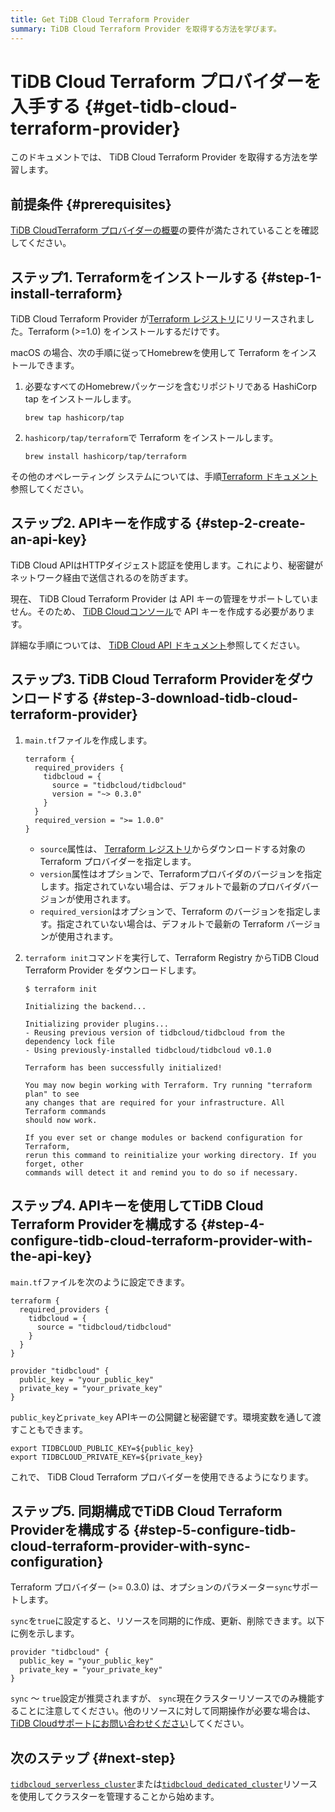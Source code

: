```yaml
---
title: Get TiDB Cloud Terraform Provider
summary: TiDB Cloud Terraform Provider を取得する方法を学びます。
---
```


# TiDB Cloud Terraform プロバイダーを入手する {#get-tidb-cloud-terraform-provider}

このドキュメントでは、 TiDB Cloud Terraform Provider を取得する方法を学習します。

## 前提条件 {#prerequisites}

[TiDB CloudTerraform プロバイダーの概要](/tidb-cloud/terraform-tidbcloud-provider-overview.md#requirements)の要件が満たされていることを確認してください。

## ステップ1. Terraformをインストールする {#step-1-install-terraform}

TiDB Cloud Terraform Provider が[Terraform レジストリ](https://registry.terraform.io/)にリリースされました。Terraform (&gt;=1.0) をインストールするだけです。

macOS の場合、次の手順に従ってHomebrewを使用して Terraform をインストールできます。

1.  必要なすべてのHomebrewパッケージを含むリポジトリである HashiCorp tap をインストールします。

    ```shell
    brew tap hashicorp/tap
    ```

2.  `hashicorp/tap/terraform`で Terraform をインストールします。

    ```shell
    brew install hashicorp/tap/terraform
    ```

その他のオペレーティング システムについては、手順[Terraform ドキュメント](https://learn.hashicorp.com/tutorials/terraform/install-cli)参照してください。

## ステップ2. APIキーを作成する {#step-2-create-an-api-key}

TiDB Cloud APIはHTTPダイジェスト認証を使用します。これにより、秘密鍵がネットワーク経由で送信されるのを防ぎます。

現在、 TiDB Cloud Terraform Provider は API キーの管理をサポートしていません。そのため、 [TiDB Cloudコンソール](https://tidbcloud.com/project/clusters)で API キーを作成する必要があります。

詳細な手順については、 [TiDB Cloud API ドキュメント](https://docs.pingcap.com/tidbcloud/api/v1beta#section/Authentication/API-Key-Management)参照してください。

## ステップ3. TiDB Cloud Terraform Providerをダウンロードする {#step-3-download-tidb-cloud-terraform-provider}

1.  `main.tf`ファイルを作成します。

        terraform {
          required_providers {
            tidbcloud = {
              source = "tidbcloud/tidbcloud"
              version = "~> 0.3.0"
            }
          }
          required_version = ">= 1.0.0"
        }

    -   `source`属性は、 [Terraform レジストリ](https://registry.terraform.io/)からダウンロードする対象の Terraform プロバイダーを指定します。
    -   `version`属性はオプションで、Terraformプロバイダのバージョンを指定します。指定されていない場合は、デフォルトで最新のプロバイダバージョンが使用されます。
    -   `required_version`はオプションで、Terraform のバージョンを指定します。指定されていない場合は、デフォルトで最新の Terraform バージョンが使用されます。

2.  `terraform init`コマンドを実行して、Terraform Registry からTiDB Cloud Terraform Provider をダウンロードします。

        $ terraform init

        Initializing the backend...

        Initializing provider plugins...
        - Reusing previous version of tidbcloud/tidbcloud from the dependency lock file
        - Using previously-installed tidbcloud/tidbcloud v0.1.0

        Terraform has been successfully initialized!

        You may now begin working with Terraform. Try running "terraform plan" to see
        any changes that are required for your infrastructure. All Terraform commands
        should now work.

        If you ever set or change modules or backend configuration for Terraform,
        rerun this command to reinitialize your working directory. If you forget, other
        commands will detect it and remind you to do so if necessary.

## ステップ4. APIキーを使用してTiDB Cloud Terraform Providerを構成する {#step-4-configure-tidb-cloud-terraform-provider-with-the-api-key}

`main.tf`ファイルを次のように設定できます。

    terraform {
      required_providers {
        tidbcloud = {
          source = "tidbcloud/tidbcloud"
        }
      }
    }

    provider "tidbcloud" {
      public_key = "your_public_key"
      private_key = "your_private_key"
    }

`public_key`と`private_key` APIキーの公開鍵と秘密鍵です。環境変数を通して渡すこともできます。

    export TIDBCLOUD_PUBLIC_KEY=${public_key}
    export TIDBCLOUD_PRIVATE_KEY=${private_key}

これで、 TiDB Cloud Terraform プロバイダーを使用できるようになります。

## ステップ5. 同期構成でTiDB Cloud Terraform Providerを構成する {#step-5-configure-tidb-cloud-terraform-provider-with-sync-configuration}

Terraform プロバイダー (&gt;= 0.3.0) は、オプションのパラメーター`sync`サポートします。

`sync`を`true`に設定すると、リソースを同期的に作成、更新、削除できます。以下に例を示します。

    provider "tidbcloud" {
      public_key = "your_public_key"
      private_key = "your_private_key"
    }

`sync` ～ `true`設定が推奨されますが、 `sync`現在クラスターリソースでのみ機能することに注意してください。他のリソースに対して同期操作が必要な場合は、 [TiDB Cloudサポートにお問い合わせください](/tidb-cloud/tidb-cloud-support.md)してください。

## 次のステップ {#next-step}

[`tidbcloud_serverless_cluster`](/tidb-cloud/terraform-use-serverless-cluster-resource.md)または[`tidbcloud_dedicated_cluster`](/tidb-cloud/terraform-use-dedicated-cluster-resource.md)リソースを使用してクラスターを管理することから始めます。
